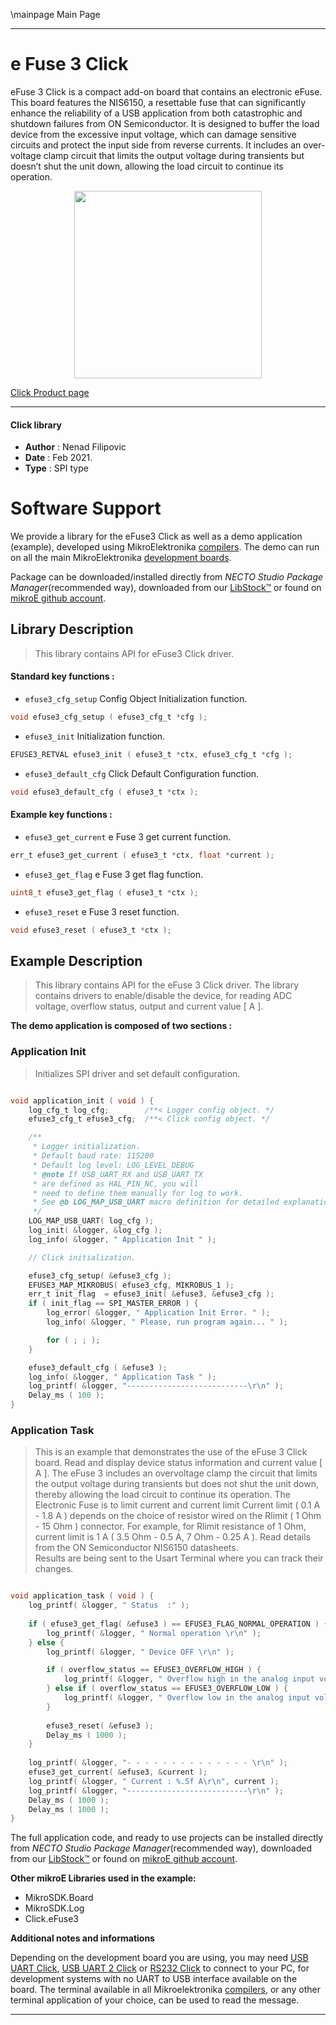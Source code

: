 \mainpage Main Page

---
# e Fuse 3 Click

eFuse 3 Click is a compact add-on board that contains an electronic eFuse. This board features the NIS6150, a resettable fuse that can significantly enhance the reliability of a USB application from both catastrophic and shutdown failures from ON Semiconductor. It is designed to buffer the load device from the excessive input voltage, which can damage sensitive circuits and protect the input side from reverse currents. It includes an over-voltage clamp circuit that limits the output voltage during transients but doesn’t shut the unit down, allowing the load circuit to continue its operation.

<p align="center">
  <img src="https://download.mikroe.com/images/click_for_ide/efuse3_click.png" height=300px>
</p>

[Click Product page](https://www.mikroe.com/efuse-3-click)

---


#### Click library

- **Author**        : Nenad Filipovic
- **Date**          : Feb 2021.
- **Type**          : SPI type


# Software Support

We provide a library for the eFuse3 Click
as well as a demo application (example), developed using MikroElektronika
[compilers](https://www.mikroe.com/necto-studio).
The demo can run on all the main MikroElektronika [development boards](https://www.mikroe.com/development-boards).

Package can be downloaded/installed directly from *NECTO Studio Package Manager*(recommended way), downloaded from our [LibStock&trade;](https://libstock.mikroe.com) or found on [mikroE github account](https://github.com/MikroElektronika/mikrosdk_click_v2/tree/master/clicks).

## Library Description

> This library contains API for eFuse3 Click driver.

#### Standard key functions :

- `efuse3_cfg_setup` Config Object Initialization function.
```c
void efuse3_cfg_setup ( efuse3_cfg_t *cfg );
```

- `efuse3_init` Initialization function.
```c
EFUSE3_RETVAL efuse3_init ( efuse3_t *ctx, efuse3_cfg_t *cfg );
```

- `efuse3_default_cfg` Click Default Configuration function.
```c
void efuse3_default_cfg ( efuse3_t *ctx );
```

#### Example key functions :

- `efuse3_get_current` e Fuse 3 get current function.
```c
err_t efuse3_get_current ( efuse3_t *ctx, float *current );
```

- `efuse3_get_flag` e Fuse 3 get flag function.
```c
uint8_t efuse3_get_flag ( efuse3_t *ctx );
```

- `efuse3_reset` e Fuse 3 reset function.
```c
void efuse3_reset ( efuse3_t *ctx );
```

## Example Description

> This library contains API for the eFuse 3 Click driver.
> The library contains drivers to enable/disable the device, 
> for reading ADC voltage, overflow status, output and current value [ A ].

**The demo application is composed of two sections :**

### Application Init

> Initializes SPI driver and set default configuration.

```c

void application_init ( void ) {
    log_cfg_t log_cfg;        /**< Logger config object. */
    efuse3_cfg_t efuse3_cfg;  /**< Click config object. */

    /** 
     * Logger initialization.
     * Default baud rate: 115200
     * Default log level: LOG_LEVEL_DEBUG
     * @note If USB_UART_RX and USB_UART_TX 
     * are defined as HAL_PIN_NC, you will 
     * need to define them manually for log to work. 
     * See @b LOG_MAP_USB_UART macro definition for detailed explanation.
     */
    LOG_MAP_USB_UART( log_cfg );
    log_init( &logger, &log_cfg );
    log_info( &logger, " Application Init " );

    // Click initialization.

    efuse3_cfg_setup( &efuse3_cfg );
    EFUSE3_MAP_MIKROBUS( efuse3_cfg, MIKROBUS_1 );
    err_t init_flag  = efuse3_init( &efuse3, &efuse3_cfg );
    if ( init_flag == SPI_MASTER_ERROR ) {
        log_error( &logger, " Application Init Error. " );
        log_info( &logger, " Please, run program again... " );

        for ( ; ; );
    }

    efuse3_default_cfg ( &efuse3 );
    log_info( &logger, " Application Task " );
    log_printf( &logger, "---------------------------\r\n" );
    Delay_ms ( 100 );
}

```

### Application Task

> This is an example that demonstrates the use of the eFuse 3 Click board. 
> Read and display device status information and current value [ A ].
> The eFuse 3 includes an overvoltage clamp the circuit that limits the output voltage
> during transients but does not shut the unit down, 
> thereby allowing the load circuit to continue its operation.
> The Electronic Fuse is to limit current and current limit 
> Current limit ( 0.1 A - 1.8 A ) depends on the choice of resistor wired 
> on the Rlimit ( 1 Ohm - 15 Ohm ) connector.
> For example, for Rlimit resistance of 1 Ohm, current limit is 1 A 
> ( 3.5 Ohm - 0.5 A, 7 Ohm - 0.25 A ). 
> Read details from the ON Semiconductor NIS6150 datasheets.   
> Results are being sent to the Usart Terminal where you can track their changes.

```c

void application_task ( void ) {
    log_printf( &logger, " Status  :" );    
    
    if ( efuse3_get_flag( &efuse3 ) == EFUSE3_FLAG_NORMAL_OPERATION ) {
        log_printf( &logger, " Normal operation \r\n" );
    } else {
        log_printf( &logger, " Device OFF \r\n" );

        if ( overflow_status == EFUSE3_OVERFLOW_HIGH ) {
            log_printf( &logger, " Overflow high in the analog input voltage.\r\n" );    
        } else if ( overflow_status == EFUSE3_OVERFLOW_LOW ) {
            log_printf( &logger, " Overflow low in the analog input voltage.\r\n" ); 
        }
        
        efuse3_reset( &efuse3 );
        Delay_ms ( 1000 );
    }
    
    log_printf( &logger, "- - - - - - - - - - - - - - \r\n" );
    efuse3_get_current( &efuse3, &current );
    log_printf( &logger, " Current : %.5f A\r\n", current );
    log_printf( &logger, "---------------------------\r\n" );
    Delay_ms ( 1000 );
    Delay_ms ( 1000 );
}

```

The full application code, and ready to use projects can be installed directly from *NECTO Studio Package Manager*(recommended way), downloaded from our [LibStock&trade;](https://libstock.mikroe.com) or found on [mikroE github account](https://github.com/MikroElektronika/mikrosdk_click_v2/tree/master/clicks).

**Other mikroE Libraries used in the example:**

- MikroSDK.Board
- MikroSDK.Log
- Click.eFuse3

**Additional notes and informations**

Depending on the development board you are using, you may need
[USB UART Click](https://shop.mikroe.com/usb-uart-click),
[USB UART 2 Click](https:///shop.mikroe.com/usb-uart-2-click) or
[RS232 Click](https:///shop.mikroe.com/rs232-click) to connect to your PC, for
development systems with no UART to USB interface available on the board. The
terminal available in all Mikroelektronika
[compilers](https://shop.mikroe.com/compilers), or any other terminal application
of your choice, can be used to read the message.

---
